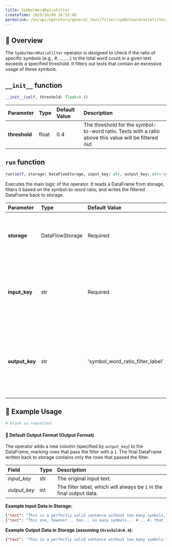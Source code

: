 ```yaml
---
title: SymbolWordRatioFilter
createTime: 2025/10/09 16:52:48
permalink: /en/api/operators/general_text/filter/symbolwordratiofilter/
---
```


## 📘 Overview

The `SymbolWordRatioFilter` operator is designed to check if the ratio of specific symbols (e.g., #, ..., …) to the total word count in a given text exceeds a specified threshold. It filters out texts that contain an excessive usage of these symbols.

## `__init__` function

```python
__init__(self, threshold: float=0.4)
```

| Parameter | Type | Default Value | Description |
| :--- | :--- | :--- | :--- |
| **threshold** | float | 0.4 | The threshold for the symbol-to-word ratio. Texts with a ratio above this value will be filtered out. |

## `run` function

```python
run(self, storage: DataFlowStorage, input_key: str, output_key: str='symbol_word_ratio_filter_label')
```
Executes the main logic of the operator. It reads a DataFrame from storage, filters it based on the symbol-to-word ratio, and writes the filtered DataFrame back to storage.

| Parameter | Type | Default Value | Description |
| :--- | :--- | :--- | :--- |
| **storage** | DataFlowStorage | Required | The DataFlow storage instance for reading and writing data. |
| **input_key** | str | Required | The name of the column in the DataFrame that contains the text to be analyzed. |
| **output_key** | str | 'symbol\_word\_ratio\_filter\_label' | The name of the new column that will be added to the DataFrame to store the filter result (1 for pass, 0 for fail). |

## 🧠 Example Usage

```python
# Blank as requested
```

#### 🧾 Default Output Format (Output Format)

The operator adds a new column (specified by `output_key`) to the DataFrame, marking rows that pass the filter with a `1`. The final DataFrame written back to storage contains only the rows that passed the filter.

| Field | Type | Description |
| :--- | :---- | :--- |
| *input\_key* | str | The original input text. |
| *output\_key* | int | The filter label, which will always be `1` in the final output data. |

**Example Input Data in Storage:**
```json
{"text": "This is a perfectly valid sentence without too many symbols."}
{"text": "This one, however... has... so many symbols... #... #… that it should be filtered."}
```
**Example Output Data in Storage (assuming `threshold=0.4`):**
```json
{"text": "This is a perfectly valid sentence without too many symbols.", "symbol_word_ratio_filter_label": 1}
```
